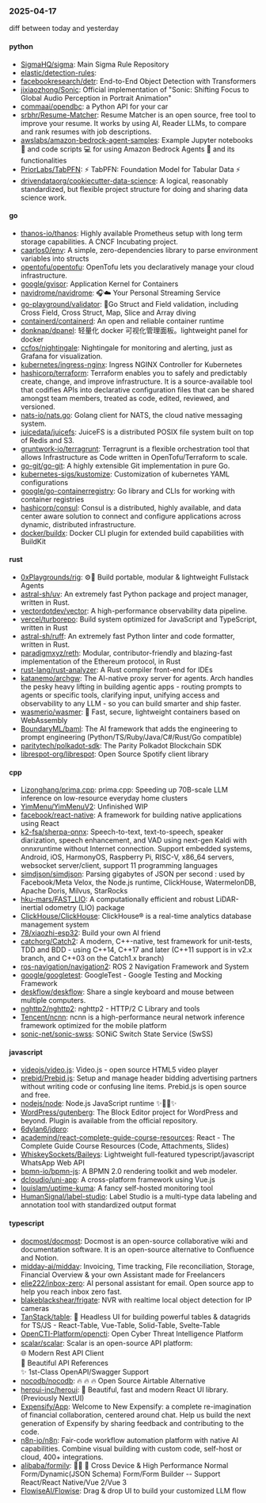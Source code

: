 ### 2025-04-17
diff between today and yesterday

#### python
* [SigmaHQ/sigma](https://github.com/SigmaHQ/sigma): Main Sigma Rule Repository
* [elastic/detection-rules](https://github.com/elastic/detection-rules): 
* [facebookresearch/detr](https://github.com/facebookresearch/detr): End-to-End Object Detection with Transformers
* [jixiaozhong/Sonic](https://github.com/jixiaozhong/Sonic): Official implementation of "Sonic: Shifting Focus to Global Audio Perception in Portrait Animation"
* [commaai/opendbc](https://github.com/commaai/opendbc): a Python API for your car
* [srbhr/Resume-Matcher](https://github.com/srbhr/Resume-Matcher): Resume Matcher is an open source, free tool to improve your resume. It works by using AI, Reader LLMs, to compare and rank resumes with job descriptions.
* [awslabs/amazon-bedrock-agent-samples](https://github.com/awslabs/amazon-bedrock-agent-samples): Example Jupyter notebooks 📓 and code scripts 💻 for using Amazon Bedrock Agents 🤖 and its functionalities
* [PriorLabs/TabPFN](https://github.com/PriorLabs/TabPFN): ⚡ TabPFN: Foundation Model for Tabular Data ⚡
* [drivendataorg/cookiecutter-data-science](https://github.com/drivendataorg/cookiecutter-data-science): A logical, reasonably standardized, but flexible project structure for doing and sharing data science work.

#### go
* [thanos-io/thanos](https://github.com/thanos-io/thanos): Highly available Prometheus setup with long term storage capabilities. A CNCF Incubating project.
* [caarlos0/env](https://github.com/caarlos0/env): A simple, zero-dependencies library to parse environment variables into structs
* [opentofu/opentofu](https://github.com/opentofu/opentofu): OpenTofu lets you declaratively manage your cloud infrastructure.
* [google/gvisor](https://github.com/google/gvisor): Application Kernel for Containers
* [navidrome/navidrome](https://github.com/navidrome/navidrome): 🎧☁️ Your Personal Streaming Service
* [go-playground/validator](https://github.com/go-playground/validator): 💯Go Struct and Field validation, including Cross Field, Cross Struct, Map, Slice and Array diving
* [containerd/containerd](https://github.com/containerd/containerd): An open and reliable container runtime
* [donknap/dpanel](https://github.com/donknap/dpanel): 轻量化 docker 可视化管理面板。lightweight panel for docker
* [ccfos/nightingale](https://github.com/ccfos/nightingale): Nightingale for monitoring and alerting, just as Grafana for visualization.
* [kubernetes/ingress-nginx](https://github.com/kubernetes/ingress-nginx): Ingress NGINX Controller for Kubernetes
* [hashicorp/terraform](https://github.com/hashicorp/terraform): Terraform enables you to safely and predictably create, change, and improve infrastructure. It is a source-available tool that codifies APIs into declarative configuration files that can be shared amongst team members, treated as code, edited, reviewed, and versioned.
* [nats-io/nats.go](https://github.com/nats-io/nats.go): Golang client for NATS, the cloud native messaging system.
* [juicedata/juicefs](https://github.com/juicedata/juicefs): JuiceFS is a distributed POSIX file system built on top of Redis and S3.
* [gruntwork-io/terragrunt](https://github.com/gruntwork-io/terragrunt): Terragrunt is a flexible orchestration tool that allows Infrastructure as Code written in OpenTofu/Terraform to scale.
* [go-git/go-git](https://github.com/go-git/go-git): A highly extensible Git implementation in pure Go.
* [kubernetes-sigs/kustomize](https://github.com/kubernetes-sigs/kustomize): Customization of kubernetes YAML configurations
* [google/go-containerregistry](https://github.com/google/go-containerregistry): Go library and CLIs for working with container registries
* [hashicorp/consul](https://github.com/hashicorp/consul): Consul is a distributed, highly available, and data center aware solution to connect and configure applications across dynamic, distributed infrastructure.
* [docker/buildx](https://github.com/docker/buildx): Docker CLI plugin for extended build capabilities with BuildKit

#### rust
* [0xPlaygrounds/rig](https://github.com/0xPlaygrounds/rig): ⚙️🦀 Build portable, modular & lightweight Fullstack Agents
* [astral-sh/uv](https://github.com/astral-sh/uv): An extremely fast Python package and project manager, written in Rust.
* [vectordotdev/vector](https://github.com/vectordotdev/vector): A high-performance observability data pipeline.
* [vercel/turborepo](https://github.com/vercel/turborepo): Build system optimized for JavaScript and TypeScript, written in Rust
* [astral-sh/ruff](https://github.com/astral-sh/ruff): An extremely fast Python linter and code formatter, written in Rust.
* [paradigmxyz/reth](https://github.com/paradigmxyz/reth): Modular, contributor-friendly and blazing-fast implementation of the Ethereum protocol, in Rust
* [rust-lang/rust-analyzer](https://github.com/rust-lang/rust-analyzer): A Rust compiler front-end for IDEs
* [katanemo/archgw](https://github.com/katanemo/archgw): The AI-native proxy server for agents. Arch handles the pesky heavy lifting in building agentic apps - routing prompts to agents or specific tools, clarifying input, unifying access and observability to any LLM - so you can build smarter and ship faster.
* [wasmerio/wasmer](https://github.com/wasmerio/wasmer): 🚀 Fast, secure, lightweight containers based on WebAssembly
* [BoundaryML/baml](https://github.com/BoundaryML/baml): The AI framework that adds the engineering to prompt engineering (Python/TS/Ruby/Java/C#/Rust/Go compatible)
* [paritytech/polkadot-sdk](https://github.com/paritytech/polkadot-sdk): The Parity Polkadot Blockchain SDK
* [librespot-org/librespot](https://github.com/librespot-org/librespot): Open Source Spotify client library

#### cpp
* [Lizonghang/prima.cpp](https://github.com/Lizonghang/prima.cpp): prima.cpp: Speeding up 70B-scale LLM inference on low-resource everyday home clusters
* [YimMenu/YimMenuV2](https://github.com/YimMenu/YimMenuV2): Unfinished WIP
* [facebook/react-native](https://github.com/facebook/react-native): A framework for building native applications using React
* [k2-fsa/sherpa-onnx](https://github.com/k2-fsa/sherpa-onnx): Speech-to-text, text-to-speech, speaker diarization, speech enhancement, and VAD using next-gen Kaldi with onnxruntime without Internet connection. Support embedded systems, Android, iOS, HarmonyOS, Raspberry Pi, RISC-V, x86_64 servers, websocket server/client, support 11 programming languages
* [simdjson/simdjson](https://github.com/simdjson/simdjson): Parsing gigabytes of JSON per second : used by Facebook/Meta Velox, the Node.js runtime, ClickHouse, WatermelonDB, Apache Doris, Milvus, StarRocks
* [hku-mars/FAST_LIO](https://github.com/hku-mars/FAST_LIO): A computationally efficient and robust LiDAR-inertial odometry (LIO) package
* [ClickHouse/ClickHouse](https://github.com/ClickHouse/ClickHouse): ClickHouse® is a real-time analytics database management system
* [78/xiaozhi-esp32](https://github.com/78/xiaozhi-esp32): Build your own AI friend
* [catchorg/Catch2](https://github.com/catchorg/Catch2): A modern, C++-native, test framework for unit-tests, TDD and BDD - using C++14, C++17 and later (C++11 support is in v2.x branch, and C++03 on the Catch1.x branch)
* [ros-navigation/navigation2](https://github.com/ros-navigation/navigation2): ROS 2 Navigation Framework and System
* [google/googletest](https://github.com/google/googletest): GoogleTest - Google Testing and Mocking Framework
* [deskflow/deskflow](https://github.com/deskflow/deskflow): Share a single keyboard and mouse between multiple computers.
* [nghttp2/nghttp2](https://github.com/nghttp2/nghttp2): nghttp2 - HTTP/2 C Library and tools
* [Tencent/ncnn](https://github.com/Tencent/ncnn): ncnn is a high-performance neural network inference framework optimized for the mobile platform
* [sonic-net/sonic-swss](https://github.com/sonic-net/sonic-swss): SONiC Switch State Service (SwSS)

#### javascript
* [videojs/video.js](https://github.com/videojs/video.js): Video.js - open source HTML5 video player
* [prebid/Prebid.js](https://github.com/prebid/Prebid.js): Setup and manage header bidding advertising partners without writing code or confusing line items. Prebid.js is open source and free.
* [nodejs/node](https://github.com/nodejs/node): Node.js JavaScript runtime ✨🐢🚀✨
* [WordPress/gutenberg](https://github.com/WordPress/gutenberg): The Block Editor project for WordPress and beyond. Plugin is available from the official repository.
* [6dylan6/jdpro](https://github.com/6dylan6/jdpro): 
* [academind/react-complete-guide-course-resources](https://github.com/academind/react-complete-guide-course-resources): React - The Complete Guide Course Resources (Code, Attachments, Slides)
* [WhiskeySockets/Baileys](https://github.com/WhiskeySockets/Baileys): Lightweight full-featured typescript/javascript WhatsApp Web API
* [bpmn-io/bpmn-js](https://github.com/bpmn-io/bpmn-js): A BPMN 2.0 rendering toolkit and web modeler.
* [dcloudio/uni-app](https://github.com/dcloudio/uni-app): A cross-platform framework using Vue.js
* [louislam/uptime-kuma](https://github.com/louislam/uptime-kuma): A fancy self-hosted monitoring tool
* [HumanSignal/label-studio](https://github.com/HumanSignal/label-studio): Label Studio is a multi-type data labeling and annotation tool with standardized output format

#### typescript
* [docmost/docmost](https://github.com/docmost/docmost): Docmost is an open-source collaborative wiki and documentation software. It is an open-source alternative to Confluence and Notion.
* [midday-ai/midday](https://github.com/midday-ai/midday): Invoicing, Time tracking, File reconciliation, Storage, Financial Overview & your own Assistant made for Freelancers
* [elie222/inbox-zero](https://github.com/elie222/inbox-zero): AI personal assistant for email. Open source app to help you reach inbox zero fast.
* [blakeblackshear/frigate](https://github.com/blakeblackshear/frigate): NVR with realtime local object detection for IP cameras
* [TanStack/table](https://github.com/TanStack/table): 🤖 Headless UI for building powerful tables & datagrids for TS/JS - React-Table, Vue-Table, Solid-Table, Svelte-Table
* [OpenCTI-Platform/opencti](https://github.com/OpenCTI-Platform/opencti): Open Cyber Threat Intelligence Platform
* [scalar/scalar](https://github.com/scalar/scalar): Scalar is an open-source API platform:　　　　　　　　　　　　　　　　　　　　　　　　　　　　　　　　　　　　　　　🌐 Modern Rest API Client　　　　　　　　　　　　　　　　　　　　　　　　　　　　　　　　　　　　　　　　📖 Beautiful API References　　　　　　　　　　　　　　　　　　　　　　　　　　　　　　　　　　　　　　　　✨ 1st-Class OpenAPI/Swagger Support
* [nocodb/nocodb](https://github.com/nocodb/nocodb): 🔥 🔥 🔥 Open Source Airtable Alternative
* [heroui-inc/heroui](https://github.com/heroui-inc/heroui): 🚀 Beautiful, fast and modern React UI library. (Previously NextUI)
* [Expensify/App](https://github.com/Expensify/App): Welcome to New Expensify: a complete re-imagination of financial collaboration, centered around chat. Help us build the next generation of Expensify by sharing feedback and contributing to the code.
* [n8n-io/n8n](https://github.com/n8n-io/n8n): Fair-code workflow automation platform with native AI capabilities. Combine visual building with custom code, self-host or cloud, 400+ integrations.
* [alibaba/formily](https://github.com/alibaba/formily): 📱🚀 🧩 Cross Device & High Performance Normal Form/Dynamic(JSON Schema) Form/Form Builder -- Support React/React Native/Vue 2/Vue 3
* [FlowiseAI/Flowise](https://github.com/FlowiseAI/Flowise): Drag & drop UI to build your customized LLM flow

